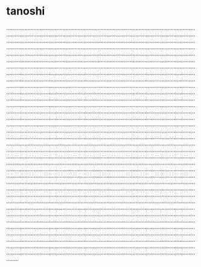 # tanoshi
........................................................................................................................................................................................................................................................................................................................................................................................................................................................................................................................................................................................................................................................................................................................................................................................................................................................................................................................................................................................................................................................................................................................................................................................................................................................................................................................................................................................................................................................................................................................................................................................................................................................................................................................................................................................................................................................................................................................................................................................................................................................................................................................................................................................................................................................................................................................................................................................................................................................................................................................................................................................................................................................................................................................................................................................................................................................................................................................................................................................................................................................................................................................................................................................................................................................................................................................................................................................................................................................................................................................................................................................................................................................................................................................................................................................................................................................................................................................................................................................................................................................................................................................................................................................................................................................................................................................................................................................................................................................................................................................................................................................................................................................